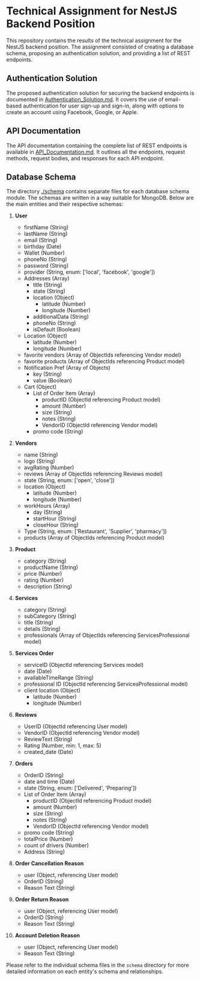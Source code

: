 # Technical Assignment for NestJS Backend Position

This repository contains the results of the technical assignment for the NestJS backend position. The assignment consisted of creating a database schema, proposing an authentication solution, and providing a list of REST endpoints.

## Authentication Solution

The proposed authentication solution for securing the backend endpoints is documented in [Authentication_Solution.md](./Authentication_Solution.md). It covers the use of email-based authentication for user sign-up and sign-in, along with options to create an account using Facebook, Google, or Apple.

## API Documentation

The API documentation containing the complete list of REST endpoints is available in [API_Documentation.md](API_Documentation.md). It outlines all the endpoints, request methods, request bodies, and responses for each API endpoint.

## Database Schema
The directory [./schema](/schema/) contains separate files for each database schema module. The schemas are written in a way suitable for MongoDB.
Below are the main entities and their respective schemas:

1. **User**
   - firstName (String)
   - lastName (String)
   - email (String)
   - birthday (Date)
   - Wallet (Number)
   - phoneNo (String)
   - password (String)
   - provider (String, enum: ['local', 'facebook', 'google'])
   - Addresses (Array)
     - title (String)
     - state (String)
     - location (Object)
       - latitude (Number)
       - longitude (Number)
     - additionalData (String)
     - phoneNo (String)
     - isDefault (Boolean)
   - Location (Object)
     - latitude (Number)
     - longitude (Number)
   - favorite vendors (Array of ObjectIds referencing Vendor model)
   - favorite products (Array of ObjectIds referencing Product model)
   - Notification Pref (Array of Objects)
     - key (String)
     - value (Boolean)
   - Cart (Object)
     - List of Order Item (Array)
       - productID (ObjectId referencing Product model)
       - amount (Number)
       - size (String)
       - notes (String)
       - VendorID (ObjectId referencing Vendor model)
     - promo code (String)

2. **Vendors**
   - name (String)
   - logo (String)
   - avgRating (Number)
   - reviews (Array of ObjectIds referencing Reviews model)
   - state (String, enum: ['open', 'close'])
   - location (Object)
     - latitude (Number)
     - longitude (Number)
   - workHours (Array)
     - day (String)
     - startHour (String)
     - closeHour (String)
   - Type (String, enum: ['Restaurant', 'Supplier', 'pharmacy'])
   - products (Array of ObjectIds referencing Product model)

3. **Product**
   - category (String)
   - productName (String)
   - price (Number)
   - rating (Number)
   - description (String)

4. **Services**
   - category (String)
   - subCategory (String)
   - title (String)
   - details (String)
   - professionals (Array of ObjectIds referencing ServicesProfessional model)

5. **Services Order**
   - serviceID (ObjectId referencing Services model)
   - date (Date)
   - availableTimeRange (String)
   - professional ID (ObjectId referencing ServicesProfessional model)
   - client location (Object)
     - latitude (Number)
     - longitude (Number)

6. **Reviews**
   - UserID (ObjectId referencing User model)
   - VendorID (ObjectId referencing Vendor model)
   - ReviewText (String)
   - Rating (Number, min: 1, max: 5)
   - created_date (Date)

7. **Orders**
   - OrderID (String)
   - date and time (Date)
   - state (String, enum: ['Delivered', 'Preparing'])
   - List of Order Item (Array)
     - productID (ObjectId referencing Product model)
     - amount (Number)
     - size (String)
     - notes (String)
     - VendorID (ObjectId referencing Vendor model)
   - promo code (String)
   - totalPrice (Number)
   - count of drivers (Number)
   - Address (String)

8. **Order Cancellation Reason**
   - user (Object, referencing User model)
   - OrderID (String)
   - Reason Text (String)

9. **Order Return Reason**
   - user (Object, referencing User model)
   - OrderID (String)
   - Reason Text (String)

10. **Account Deletion Reason**
    - user (Object, referencing User model)
    - Reason Text (String)

Please refer to the individual schema files in the `schema` directory for more detailed information on each entity's schema and relationships.

